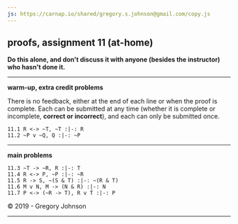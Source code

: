 ```yaml
---
js: https://carnap.io/shared/gregory.s.johnson@gmail.com/copy.js
--- 
```


## proofs, assignment 11 (at-home)


**Do this alone, and don't discuss it with anyone (besides the instructor) who hasn't done it.**

---

**warm-up, extra credit problems**

There is no feedback, either at the end of each line or when the proof is complete. Each can be submitted at any time (whether it is complete or incomplete, **correct or incorrect**), and each can only be submitted once.

~~~{.ProofChecker .JohnsonSL options="fonts tabindent render exam" guides="fitch" feedback="none" points="1" late-credit="1"}
11.1 R <-> ~T, ~T :|-: R 
11.2 ~P v ~Q, Q :|-: ~P 
~~~

---

**main problems**

~~~{.ProofChecker .JohnsonSL options="fonts tabindent" guides="fitch" points="20" late-credit="15"}
11.3 ~T -> ~R, R :|-: T
11.4 R <-> P, ~P :|-: ~R
11.5 R -> S, ~(S & T) :|-: ~(R & T)
11.6 M v N, M -> (N & R) :|-: N
11.7 P <-> (~R -> T), R v T :|-: P 

~~~

<p>&copy; 2019 - <script>document.write(new Date().getFullYear())</script> Gregory Johnson</p>

---